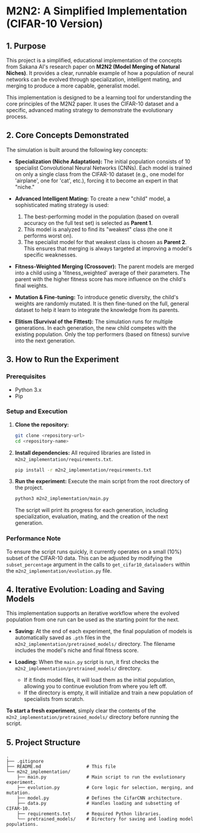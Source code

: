 # M2N2: A Simplified Implementation (CIFAR-10 Version)

## 1. Purpose

This project is a simplified, educational implementation of the concepts from Sakana AI's research paper on **M2N2 (Model Merging of Natural Niches)**. It provides a clear, runnable example of how a population of neural networks can be evolved through specialization, intelligent mating, and merging to produce a more capable, generalist model.

This implementation is designed to be a learning tool for understanding the core principles of the M2N2 paper. It uses the CIFAR-10 dataset and a specific, advanced mating strategy to demonstrate the evolutionary process.

## 2. Core Concepts Demonstrated

The simulation is built around the following key concepts:

- **Specialization (Niche Adaptation):** The initial population consists of 10 specialist Convolutional Neural Networks (CNNs). Each model is trained on only a single class from the CIFAR-10 dataset (e.g., one model for 'airplane', one for 'cat', etc.), forcing it to become an expert in that "niche."

- **Advanced Intelligent Mating:** To create a new "child" model, a sophisticated mating strategy is used:
    1. The best-performing model in the population (based on overall accuracy on the full test set) is selected as **Parent 1**.
    2. This model is analyzed to find its "weakest" class (the one it performs worst on).
    3. The specialist model for that weakest class is chosen as **Parent 2**.
    This ensures that merging is always targeted at improving a model's specific weaknesses.

- **Fitness-Weighted Merging (Crossover):** The parent models are merged into a child using a 'fitness_weighted' average of their parameters. The parent with the higher fitness score has more influence on the child's final weights.

- **Mutation & Fine-tuning:** To introduce genetic diversity, the child's weights are randomly mutated. It is then fine-tuned on the full, general dataset to help it learn to integrate the knowledge from its parents.

- **Elitism (Survival of the Fittest):** The simulation runs for multiple generations. In each generation, the new child competes with the existing population. Only the top performers (based on fitness) survive into the next generation.

## 3. How to Run the Experiment

### Prerequisites
- Python 3.x
- Pip

### Setup and Execution

1.  **Clone the repository:**
    ```bash
    git clone <repository-url>
    cd <repository-name>
    ```

2.  **Install dependencies:**
    All required libraries are listed in `m2n2_implementation/requirements.txt`.
    ```bash
    pip install -r m2n2_implementation/requirements.txt
    ```

3.  **Run the experiment:**
    Execute the main script from the root directory of the project.
    ```bash
    python3 m2n2_implementation/main.py
    ```
    The script will print its progress for each generation, including specialization, evaluation, mating, and the creation of the next generation.

### Performance Note
To ensure the script runs quickly, it currently operates on a small (10%) subset of the CIFAR-10 data. This can be adjusted by modifying the `subset_percentage` argument in the calls to `get_cifar10_dataloaders` within the `m2n2_implementation/evolution.py` file.

## 4. Iterative Evolution: Loading and Saving Models

This implementation supports an iterative workflow where the evolved population from one run can be used as the starting point for the next.

- **Saving:** At the end of each experiment, the final population of models is automatically saved as `.pth` files in the `m2n2_implementation/pretrained_models/` directory. The filename includes the model's niche and final fitness score.

- **Loading:** When the `main.py` script is run, it first checks the `m2n2_implementation/pretrained_models/` directory.
    - If it finds model files, it will load them as the initial population, allowing you to continue evolution from where you left off.
    - If the directory is empty, it will initialize and train a new population of specialists from scratch.

**To start a fresh experiment**, simply clear the contents of the `m2n2_implementation/pretrained_models/` directory before running the script.

## 5. Project Structure

```
.
├── .gitignore
├── README.md                 # This file
└── m2n2_implementation/
    ├── main.py               # Main script to run the evolutionary experiment.
    ├── evolution.py          # Core logic for selection, merging, and mutation.
    ├── model.py              # Defines the CifarCNN architecture.
    ├── data.py               # Handles loading and subsetting of CIFAR-10.
    ├── requirements.txt      # Required Python libraries.
    └── pretrained_models/    # Directory for saving and loading model populations.
```